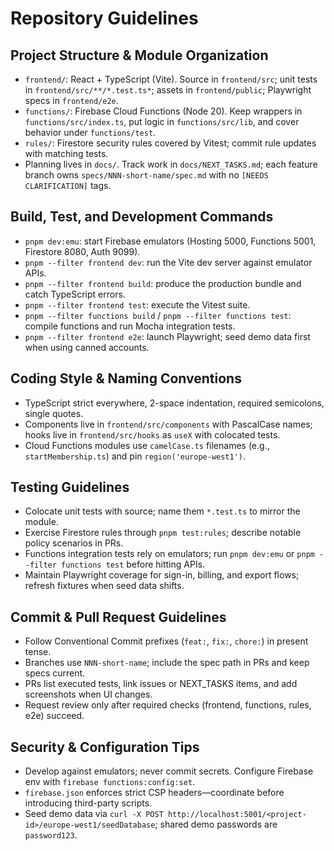 # Repository Guidelines

## Project Structure & Module Organization
- `frontend/`: React + TypeScript (Vite). Source in `frontend/src`; unit tests in `frontend/src/**/*.test.ts*`; assets in `frontend/public`; Playwright specs in `frontend/e2e`.
- `functions/`: Firebase Cloud Functions (Node 20). Keep wrappers in `functions/src/index.ts`, put logic in `functions/src/lib`, and cover behavior under `functions/test`.
- `rules/`: Firestore security rules covered by Vitest; commit rule updates with matching tests.
- Planning lives in `docs/`. Track work in `docs/NEXT_TASKS.md`; each feature branch owns `specs/NNN-short-name/spec.md` with no `[NEEDS CLARIFICATION]` tags.

## Build, Test, and Development Commands
- `pnpm dev:emu`: start Firebase emulators (Hosting 5000, Functions 5001, Firestore 8080, Auth 9099).
- `pnpm --filter frontend dev`: run the Vite dev server against emulator APIs.
- `pnpm --filter frontend build`: produce the production bundle and catch TypeScript errors.
- `pnpm --filter frontend test`: execute the Vitest suite.
- `pnpm --filter functions build` / `pnpm --filter functions test`: compile functions and run Mocha integration tests.
- `pnpm --filter frontend e2e`: launch Playwright; seed demo data first when using canned accounts.

## Coding Style & Naming Conventions
- TypeScript strict everywhere, 2-space indentation, required semicolons, single quotes.
- Components live in `frontend/src/components` with PascalCase names; hooks live in `frontend/src/hooks` as `useX` with colocated tests.
- Cloud Functions modules use `camelCase.ts` filenames (e.g., `startMembership.ts`) and pin `region('europe-west1')`.

## Testing Guidelines
- Colocate unit tests with source; name them `*.test.ts` to mirror the module.
- Exercise Firestore rules through `pnpm test:rules`; describe notable policy scenarios in PRs.
- Functions integration tests rely on emulators; run `pnpm dev:emu` or `pnpm --filter functions test` before hitting APIs.
- Maintain Playwright coverage for sign-in, billing, and export flows; refresh fixtures when seed data shifts.

## Commit & Pull Request Guidelines
- Follow Conventional Commit prefixes (`feat:`, `fix:`, `chore:`) in present tense.
- Branches use `NNN-short-name`; include the spec path in PRs and keep specs current.
- PRs list executed tests, link issues or NEXT_TASKS items, and add screenshots when UI changes.
- Request review only after required checks (frontend, functions, rules, e2e) succeed.

## Security & Configuration Tips
- Develop against emulators; never commit secrets. Configure Firebase env with `firebase functions:config:set`.
- `firebase.json` enforces strict CSP headers—coordinate before introducing third-party scripts.
- Seed demo data via `curl -X POST http://localhost:5001/<project-id>/europe-west1/seedDatabase`; shared demo passwords are `password123`.
